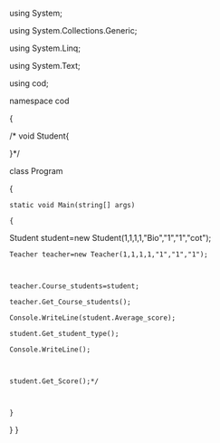 using System;

using System.Collections.Generic;

using System.Linq;

using System.Text;

using cod;

namespace cod

{

/* void Student{

}*/

class Program

{

 



    static void Main(string[] args)

    {

    

   

    

        

   Student student=new Student(1,1,1,1,"Bio","1","1","cot");

	Teacher teacher=new Teacher(1,1,1,1,"1","1","1");

	

	teacher.Course_students=student;

	teacher.Get_Course_students();

	Console.WriteLine(student.Average_score);

	student.Get_student_type();

	Console.WriteLine();

	

	student.Get_Score();*/

	

    }





}
}
